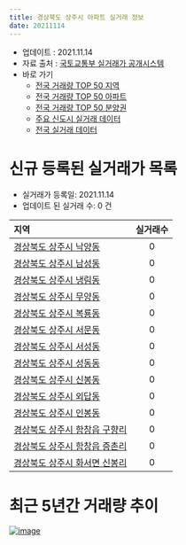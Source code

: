 ```yaml
---
title: 경상북도 상주시 아파트 실거래 정보
date: 20211114
---
```


* 업데이트 : 2021.11.14
* 자료 출처 : [국토교통부 실거래가 공개시스템](http://rt.molit.go.kr)
* 바로 가기
    * [전국 거래량 TOP 50 지역](https://apt-info.github.io/apt-trade-info/tr)
    * [전국 거래량 TOP 50 아파트](https://apt-info.github.io/apt-trade-info/ta)
    * [전국 거래량 TOP 50 분양권](https://apt-info.github.io/apt-trade-info/tb)
    * [주요 신도시 실거래 데이터](https://apt-info.github.io/apt-trade-info/newtown)
    * [전국 실거래 데이터](https://apt-info.github.io/apt-trade-info/all)



<script async src="https://pagead2.googlesyndication.com/pagead/js/adsbygoogle.js"></script>
<!-- 기본광고 -->
<ins class="adsbygoogle"
     style="display:block"
     data-ad-client="ca-pub-1142216861245946"
     data-ad-slot="4805727019"
     data-ad-format="auto"
     data-full-width-responsive="true"></ins>
<script>
     (adsbygoogle = window.adsbygoogle || []).push({});
</script>


# 신규 등록된 실거래가 목록

* 실거래가 등록일: 2021.11.14
* 업데이트 된 실거래 수: 0 건


|지역|실거래수|
|:---|:---:|
|[경상북도 상주시 낙양동](https://apt-info.github.io/apt-trade-info/r2367)|0|
|[경상북도 상주시 남성동](https://apt-info.github.io/apt-trade-info/r2366)|0|
|[경상북도 상주시 냉림동](https://apt-info.github.io/apt-trade-info/r2365)|0|
|[경상북도 상주시 무양동](https://apt-info.github.io/apt-trade-info/r2371)|0|
|[경상북도 상주시 복룡동](https://apt-info.github.io/apt-trade-info/r2364)|0|
|[경상북도 상주시 서문동](https://apt-info.github.io/apt-trade-info/r2370)|0|
|[경상북도 상주시 서성동](https://apt-info.github.io/apt-trade-info/r3253)|0|
|[경상북도 상주시 성동동](https://apt-info.github.io/apt-trade-info/r2369)|0|
|[경상북도 상주시 신봉동](https://apt-info.github.io/apt-trade-info/r2368)|0|
|[경상북도 상주시 외답동](https://apt-info.github.io/apt-trade-info/r2373)|0|
|[경상북도 상주시 인봉동](https://apt-info.github.io/apt-trade-info/r2375)|0|
|[경상북도 상주시 함창읍 구향리](https://apt-info.github.io/apt-trade-info/r2374)|0|
|[경상북도 상주시 함창읍 증촌리](https://apt-info.github.io/apt-trade-info/r2372)|0|
|[경상북도 상주시 화서면 신봉리](https://apt-info.github.io/apt-trade-info/r3454)|0|



<script async src="https://pagead2.googlesyndication.com/pagead/js/adsbygoogle.js"></script>
<!-- 기본광고 -->
<ins class="adsbygoogle"
     style="display:block"
     data-ad-client="ca-pub-1142216861245946"
     data-ad-slot="4805727019"
     data-ad-format="auto"
     data-full-width-responsive="true"></ins>
<script>
     (adsbygoogle = window.adsbygoogle || []).push({});
</script>


# 최근 5년간 거래량 추이


<div style="width:100%;">
    <canvas id="deal_progress" height="200"></canvas>
</div>

<script>
new Chart(document.getElementById("deal_progress"), {
    type: 'line',
    data: {
        labels: ['16.01','16.02','16.03','16.04','16.05','16.06','16.07','16.08','16.09','16.10','16.11','16.12','17.01','17.02','17.03','17.04','17.05','17.06','17.07','17.08','17.09','17.10','17.11','17.12','18.01','18.02','18.03','18.04','18.05','18.06','18.07','18.08','18.09','18.10','18.11','18.12','19.01','19.02','19.03','19.04','19.05','19.06','19.07','19.08','19.09','19.10','19.11','19.12','20.01','20.02','20.03','20.04','20.05','20.06','20.07','20.08','20.09','20.10','20.11','20.12','21.01','21.02','21.03','21.04','21.05','21.06','21.07','21.08','21.09','21.10','21.11'],
        datasets: [{
            label: '매매/분양권',
            data: [54,54,73,78,62,57,46,63,61,52,53,43,34,47,62,52,74,86,53,51,55,68,42,69,72,58,123,59,69,44,38,40,34,48,49,43,38,44,44,36,38,39,53,40,35,61,44,61,67,71,41,49,57,66,76,55,57,56,63,98,72,72,76,70,70,61,61,73,81,94,20],
            borderColor: "rgba(66, 133, 243, 1)",
            backgroundColor: "rgba(66, 133, 243, 0.05)",
            borderWidth: 1,
            pointRadius: 0,
            fill: false,
            lineTension: 0
        },{
            label: '전/월세',
            data: [19,34,15,11,13,20,27,20,13,17,11,5,12,16,11,14,8,17,14,16,16,6,14,10,17,30,13,9,10,21,15,18,11,10,9,12,19,14,14,10,6,8,7,9,3,13,5,11,19,32,7,5,13,16,19,4,5,17,14,18,11,24,9,15,6,7,7,9,16,22,3],
            borderColor: "rgba(255, 90, 0, 1)",
            backgroundColor: "rgba(255, 90, 0, 0.05)",
            borderWidth: 1,
            pointRadius: 0,
            fill: false,
            lineTension: 0
        },{
            label: '합계',
            data: [73,88,88,89,75,77,73,83,74,69,64,48,46,63,73,66,82,103,67,67,71,74,56,79,89,88,136,68,79,65,53,58,45,58,58,55,57,58,58,46,44,47,60,49,38,74,49,72,86,103,48,54,70,82,95,59,62,73,77,116,83,96,85,85,76,68,68,82,97,116,23],
            borderColor: "rgba(0, 0, 0, 1)",
            backgroundColor: "rgba(0, 0, 0, 0.03)",
            borderWidth: 0.1,
            pointRadius: 0,
            fill: true,
            lineTension: 0
        }
        ]
    },
    options: {
        responsive: true,
        title: {
            display: false
        },
        tooltips: {
            mode: 'index',
            intersect: false
        },
        hover: {
            mode: 'nearest',
            intersect: true
        },
        scales: {
            xAxes: [{
                display: true,
                scaleLabel: {
                    display: true,
                    labelString: '년/월'
                }
            }],
            yAxes: [{
                display: true,
                ticks: {
                    suggestedMin: 0,
                },
                scaleLabel: {
                    display: true,
                    labelString: '실거래 수'
                }
            }]
        }
    }
});

</script>


[![image](https://apt-info.github.io/images/2020-01-03-apt-trade-info/1024x500.png)](https://play.google.com/store/apps/details?id=com.aptinfo.apttradeinfo)

